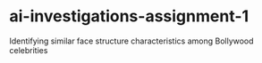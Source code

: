 # ai-investigations-assignment-1
Identifying similar face structure characteristics among Bollywood celebrities
